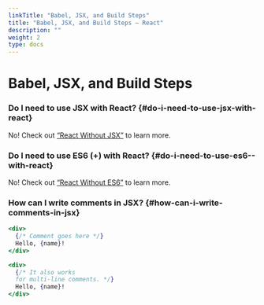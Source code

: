 ```yaml
---
linkTitle: "Babel, JSX, and Build Steps"
title: "Babel, JSX, and Build Steps – React"
description: ""
weight: 2
type: docs
---
```


# Babel, JSX, and Build Steps

### Do I need to use JSX with React? {#do-i-need-to-use-jsx-with-react}

No! Check out [“React Without JSX”](/react/18.1/advanced-guides/react-without-jsx) to learn more.

### Do I need to use ES6 (+) with React? {#do-i-need-to-use-es6--with-react}

No! Check out [“React Without ES6”](/react/18.1/advanced-guides/react-without-es6) to learn more.

### How can I write comments in JSX? {#how-can-i-write-comments-in-jsx}

```jsx
<div>
  {/* Comment goes here */}
  Hello, {name}!
</div>
```

```jsx
<div>
  {/* It also works 
  for multi-line comments. */}
  Hello, {name}! 
</div>
```
